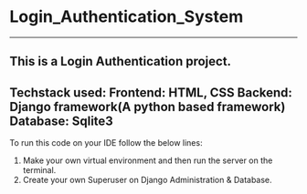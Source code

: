 # Login_Authentication_System
--------------------------------------------------------------------------------------------------------------------------------------------------
This is a Login Authentication project.
--------------------------------------------------------------------------------------------------------------------------------------------------
Techstack used:
Frontend: HTML, CSS
Backend: Django framework(A python based framework)
Database: Sqlite3
--------------------------------------------------------------------------------------------------------------------------------------------------
To run this code on your IDE follow the below lines:
1) Make your own virtual environment and then run the server on the terminal.
2) Create your own Superuser on Django Administration & Database.


